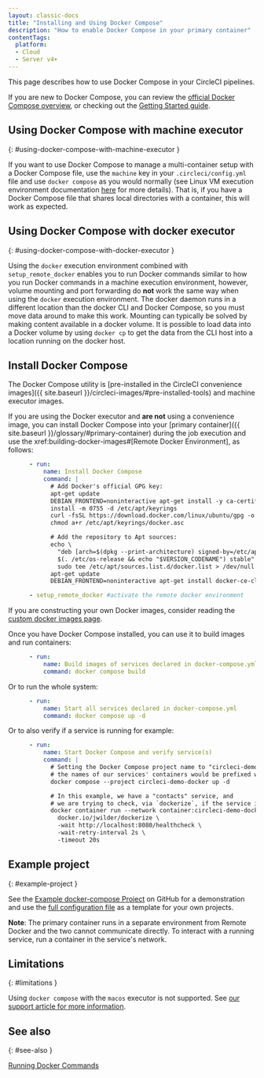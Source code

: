 ```yaml
---
layout: classic-docs
title: "Installing and Using Docker Compose"
description: "How to enable Docker Compose in your primary container"
contentTags:
  platform:
  - Cloud
  - Server v4+
---
```


This page describes how to use Docker Compose in your CircleCI pipelines.

If you are new to Docker Compose, you can review the [official Docker Compose overview](https://docs.docker.com/compose/), or checking out the [Getting Started guide](https://docs.docker.com/compose/gettingstarted/).

## Using Docker Compose with machine executor
{: #using-docker-compose-with-machine-executor }

If you want to use Docker Compose to manage a multi-container setup with a Docker Compose file, use the `machine` key in your `.circleci/config.yml` file and use `docker compose` as you would normally (see Linux VM execution environment documentation [here]({{site.baseurl}}/using-linuxvm) for more details). That is, if you have a Docker Compose file that shares local directories with a container, this will work as expected.


## Using Docker Compose with docker executor
{: #using-docker-compose-with-docker-executor }

Using the `docker` execution environment combined with `setup_remote_docker` enables you to run Docker commands similar to how you run Docker commands in a machine execution environment, however, volume mounting and port forwarding do **not** work the same way when using the `docker` execution environment. The docker daemon runs in a different location than the docker CLI and Docker Compose, so you must move data around to make this work. Mounting can typically be solved by making content available in a docker volume. It is possible to load data into a Docker volume by using `docker cp` to get the data from the CLI host into a location running on the docker host.

## Install Docker Compose

The Docker Compose utility is [pre-installed in the CircleCI convenience
images]({{ site.baseurl }}/circleci-images/#pre-installed-tools) and machine executor images.

If you are using the Docker executor and **are not** using a convenience image, you can install Docker Compose into your [primary container]({{ site.baseurl }}/glossary/#primary-container) during the job execution and use the xref:building-docker-images#[Remote Docker Environment], as follows:

```yml
      - run:
          name: Install Docker Compose
          command: |
            # Add Docker's official GPG key:
            apt-get update
            DEBIAN_FRONTEND=noninteractive apt-get install -y ca-certificates curl
            install -m 0755 -d /etc/apt/keyrings
            curl -fsSL https://download.docker.com/linux/ubuntu/gpg -o /etc/apt/keyrings/docker.asc
            chmod a+r /etc/apt/keyrings/docker.asc

            # Add the repository to Apt sources:
            echo \
              "deb [arch=$(dpkg --print-architecture) signed-by=/etc/apt/keyrings/docker.asc] https://download.docker.com/linux/ubuntu \
              $(. /etc/os-release && echo "$VERSION_CODENAME") stable" | \
              sudo tee /etc/apt/sources.list.d/docker.list > /dev/null
            apt-get update
            DEBIAN_FRONTEND=noninteractive apt-get install docker-ce-cli docker-buildx-plugin docker-compose-plugin

      - setup_remote_docker #activate the remote docker environment
```

If you are constructing your own Docker images, consider reading the
[custom docker images page]({{site.baseurl}}/custom-images/).

Once you have Docker Compose installed, you can use it to build images and run containers:

```yml
      - run:
          name: Build images of services declared in docker-compose.yml
          command: docker compose build
```

Or to run the whole system:

```yml
      - run:
          name: Start all services declared in docker-compose.yml
          command: docker compose up -d
```

Or to also verify if a service is running for example:

```yml
      - run:
          name: Start Docker Compose and verify service(s)
          command: |
            # Setting the Docker Compose project name to "circleci-demo-docker" means
            # the names of our services' containers would be prefixed with "circleci-demo-docker".
            docker compose --project circleci-demo-docker up -d

            # In this example, we have a "contacts" service, and
            # we are trying to check, via `dockerize`, if the service is ready.
            docker container run --network container:circleci-demo-docker_contacts_1 \
              docker.io/jwilder/dockerize \
              -wait http://localhost:8080/healthcheck \
              -wait-retry-interval 2s \
              -timeout 20s
```

## Example project
{: #example-project }

See the [Example docker-compose Project](https://github.com/circleci/cci-demo-docker/tree/docker-compose) on GitHub for a demonstration and use the [full configuration file](https://github.com/circleci/cci-demo-docker/blob/docker-compose/.circleci/config.yml) as a template for your own projects.

**Note**: The primary container runs in a separate environment from Remote Docker and the two cannot communicate directly. To interact with a running service, run a container in the service's network.

## Limitations
{: #limitations }

Using `docker compose` with the `macos` executor is not supported.
See [our support article for more information](https://support.circleci.com/hc/en-us/articles/360045029591-Can-I-use-Docker-within-the-macOS-executor-).

## See also
{: #see-also }

[Running Docker Commands]({{site.baseurl}}/building-docker-images/)
